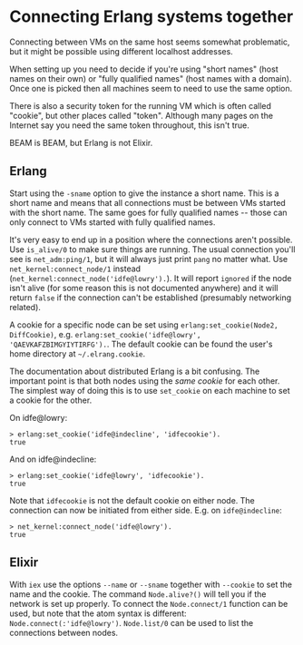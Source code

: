# Connecting Erlang systems together

Connecting between VMs on the same host seems somewhat problematic, but it might be possible using different localhost addresses.

When setting up you need to decide if you're using "short names" (host names on their own) or "fully qualified names" (host names with a domain). Once one is picked then all machines seem to need to use the same option.

There is also a security token for the running VM which is often called "cookie", but other places called "token". Although many pages on the Internet say you need the same token throughout, this isn't true.

BEAM is BEAM, but Erlang is not Elixir.


## Erlang

Start using the `-sname` option to give the instance a short name. This is a short name and means that all connections must be between VMs started with the short name. The same goes for fully qualified names -- those can only connect to VMs started with fully qualified names.

It's very easy to end up in a position where the connections aren't possible. Use `is_alive/0` to make sure things are running. The usual connection you'll see is `net_adm:ping/1`, but it will always just print `pang` no matter what. Use `net_kernel:connect_node/1` instead (`net_kernel:connect_node('idfe@lowry').`). It will report `ignored` if the node isn't alive (for some reason this is not documented anywhere) and it will return `false` if the connection can't be established (presumably networking related).

A cookie for a specific node can be set using `erlang:set_cookie(Node2, DiffCookie)`, e.g. `erlang:set_cookie('idfe@lowry', 'QAEVKAFZBIMGYIYTIRFG').`. The default cookie can be found the user's home directory at `~/.elrang.cookie`.

The documentation about distributed Erlang is a bit confusing. The important point is that both nodes using the _same cookie_ for each other. The simplest way of doing this is to use `set_cookie` on each machine to set a cookie for the other.

On idfe@lowry:

    > erlang:set_cookie('idfe@indecline', 'idfecookie').
    true

And on idfe@indecline:

    > erlang:set_cookie('idfe@lowry', 'idfecookie').
    true

Note that `idfecookie` is not the default cookie on either node. The connection can now be initiated from either side. E.g. on `idfe@indecline`:

    > net_kernel:connect_node('idfe@lowry').
    true


## Elixir

With `iex` use the options `--name` or `--sname` together with `--cookie` to set the name and the cookie. The command `Node.alive?()` will tell you if the network is set up properly. To connect the `Node.connect/1` function can be used, but note that the atom syntax is different: `Node.connect(:'idfe@lowry')`. `Node.list/0` can be used to list the connections between nodes.

